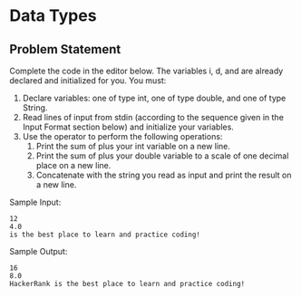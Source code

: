 # Data Types

## Problem Statement
Complete the code in the editor below. The variables i, d, and  are already declared and initialized for you. You must:

1. Declare  variables: one of type int, one of type double, and one of type String.
2. Read  lines of input from stdin (according to the sequence given in the Input Format section below) and initialize your  variables.
3. Use the  operator to perform the following operations:
    1. Print the sum of  plus your int variable on a new line.
    2. Print the sum of  plus your double variable to a scale of one decimal place on a new line.
    3. Concatenate  with the string you read as input and print the result on a new line.
    
Sample Input:
```
12
4.0
is the best place to learn and practice coding!
```

Sample Output:
```
16
8.0
HackerRank is the best place to learn and practice coding!
```
